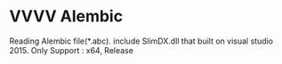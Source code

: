 # VVVV Alembic
Reading Alembic file(*.abc).
include SlimDX.dll that built on visual studio 2015.
Only Support : x64, Release